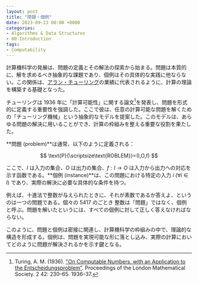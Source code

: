 ```yaml
---
layout: post
title: "問題・個例"
date: 2023-09-23 00:00 +0000
categories:
- Algorithms & Data Structures
- 00-Introduction
tags:
- Computability
---
```

計算機科学の発展は、問題の定義とその解法の探索から始まる。問題は本質的に、解を求めるべき抽象的な課題であり、個例はその具体的な実践に他ならない。この関係は、[アラン・チューリング](https://ja.wikipedia.org/?curid=3449)の業績に代表されるように、計算の理論を構築する基礎となった。

チューリングは $1936$ 年に「計算可能性」に関する論文[^1]を発表し、問題を形式的に定義する重要性を強調した。ここで彼は、任意の計算可能な問題を解くための「チューリング機械」という抽象的なモデルを提案した。このモデルは、あらゆる問題の解決に用いることができ、計算の枠組みを整える重要な役割を果たした。

[^1]: Turing, A. M. (1936). ["On Computable Numbers, with an Application to the Entscheidungsproblem"](https://doi.org/10.1112/plms/s2-42.1.230). Proceedings of the London Mathematical Society. 2 42: 230–65. 1936–37.

**問題 (problem)**は通常、以下のように定義される：

$$
\text{P}{\scriptsize\text{ROBLEM}}=(I,O,f)
$$

ここで、$I$ は入力の集合、$O$ は出力の集合、$f: I \to O$ は入力から出力への対応を示す函数である。**個例 (instance)**は、この問題における特定の入力 $i~(\forall i\in I)$ であり、実際の解決に必要な具体的な条件を持つ。

例えば、十進法で整数が与えられたときに、それが素数であるか答えよ、というのは一つの問題である。個々の $5417$ のごとき
整数は「問題」ではなく、個例と呼ぶ。問題を解いたというには、すべての個例に対して正しく答えなければならない。

このように、問題と個例は密接に関連し、計算機科学の枠組みの中で、理論的な構造を形成する。個例は、問題を実現可能な形に落とし込み、実際の計算においてどのように問題が解決されるかを示す鍵となる。

